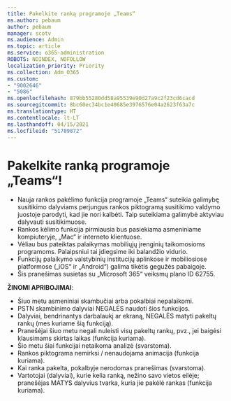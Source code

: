 ```yaml
---
title: Pakelkite ranką programoje „Teams“
ms.author: pebaum
author: pebaum
manager: scotv
ms.audience: Admin
ms.topic: article
ms.service: o365-administration
ROBOTS: NOINDEX, NOFOLLOW
localization_priority: Priority
ms.collection: Adm_O365
ms.custom:
- "9002646"
- "5086"
ms.openlocfilehash: 879bb55280dd58a95539e90d27a9c2f23cd6cacd
ms.sourcegitcommit: 8bc60ec34bc1e40685e3976576e04a2623f63a7c
ms.translationtype: HT
ms.contentlocale: lt-LT
ms.lasthandoff: 04/15/2021
ms.locfileid: "51789872"
---
```

# <a name="raise-your-hand-in-teams"></a>Pakelkite ranką programoje „Teams“!

- Nauja rankos pakėlimo funkcija programoje „Teams“ suteikia galimybę susitikimo dalyviams perjungus rankos piktogramą susitikimo valdymo juostoje parodyti, kad jie nori kalbėti. Taip suteikiama galimybė aktyviau dalyvauti susitikimuose.
- Rankos kėlimo funkcija pirmiausia bus pasiekiama asmeniniame kompiuteryje, „Mac“ ir interneto klientuose.
- Vėliau bus pateiktas palaikymas mobiliųjų įrenginių taikomosioms programoms. Palaipsniui tai įdiegsime iki balandžio vidurio.
- Funkcijų palaikymo valstybinių institucijų aplinkose ir mobiliosiose platformose („iOS“ ir „Android“) galima tikėtis gegužės pabaigoje.
- Šis pranešimas susietas su „Microsoft 365“ veiksmų plano ID 62755.

**ŽINOMI APRIBOJIMAI**:

- Šiuo metu asmeniniai skambučiai arba pokalbiai nepalaikomi.
- PSTN skambinimo dalyviai NEGALĖS naudoti šios funkcijos.
- Dalyviai, bendrinantys darbalaukį ar ekraną, NEGALĖS matyti pakeltų rankų (mes kuriame šią funkciją).
- Pranešėjai šiuo metu negali nuleisti visų pakeltų rankų, pvz., jei baigėsi klausimams skirtas laikas (funkcija kuriama).
- Šio metu šiai funkcijai netaikoma analizė (svarstoma).
- Rankos piktograma nemirksi / nenaudojama animacija (funkcija kuriama).
- Kai ranka pakelta, pokalbyje nerodomas pranešimas (svarstoma).
- Vartotojai (dalyviai), kurie kelia ranką, nežino savo vietos eilėje; pranešėjas MATYS dalyvius tvarka, kuria jie pakėlė rankas (funkcija kuriama).
